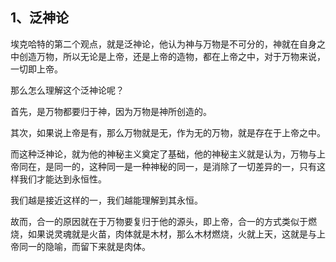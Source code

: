 <h2>1、泛神论</h2><p data-pid="S-8YcJri">埃克哈特的第二个观点，就是泛神论，他认为神与万物是不可分的，神就在自身之中创造万物，所以无论是上帝，还是上帝的造物，都在上帝之中，对于万物来说，一切即上帝。</p><p data-pid="DQPDA1UW">那么怎么理解这个泛神论呢？</p><p data-pid="9uV3Eav1">首先，是万物都要归于神，因为万物是神所创造的。</p><p data-pid="Mc6mvTVE">其次，如果说上帝是有，那么万物就是无，作为无的万物，就是存在于上帝之中。</p><p data-pid="FKpRqqqu">而这种泛神论，就为他的神秘主义奠定了基础，他的神秘主义就是认为，万物与上帝同在，是同一的，这种同一是一种神秘的同一，是消除了一切差异的一，只有这样我们才能达到永恒性。</p><p data-pid="aBx9E3iQ">我们越是接近这样的一，我们越能理解到其永恒。</p><p data-pid="HyhgiDlQ">故而，合一的原因就在于万物要复归于他的源头，即上帝，合一的方式类似于燃烧，如果说灵魂就是火苗，肉体就是木材，那么木材燃烧，火就上天，这就是与上帝同一的隐喻，而留下来就是肉体。</p><p></p><p></p><p></p><p></p><p></p><p></p><p></p>